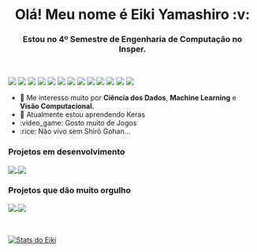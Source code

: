 <strong>
<h1 align="center"> Olá! Meu nome é Eiki Yamashiro :v: </h1>
<h3 align="center"> Estou no 4º Semestre de Engenharia de Computação no Insper.</h3>
</strong>
<br />

![](https://img.shields.io/badge/-Python-informational?style=flat&logo=python&logoColor=white&color=F7D146)
![](https://img.shields.io/badge/-Java-informational?style=flat&logo=java&logoColor=white&color=477EDD)
![](https://img.shields.io/badge/-Flutter-informational?style=flat&logo=flutter&logoColor=white&color=8FBADD)
![](https://img.shields.io/badge/-HTML-informational?style=flat&logo=html5&logoColor=white&color=DD5800)
![](https://img.shields.io/badge/-CSS-informational?style=flat&logo=css3&logoColor=white&color=1003DD)
![](https://img.shields.io/badge/-MySQL-informational?style=flat&logo=mySQL&logoColor=white&color=42759C)
![](https://img.shields.io/badge/-GitHub-informational?style=flat&logo=github&logoColor=white&color=000000)
![](https://img.shields.io/badge/-ROS-informational?style=flat&logo=ROS&logoColor=white&color=DD6800)
![](https://img.shields.io/badge/-JavaScript-informational?style=flat&logo=JavaScript&javascriptColor=white&color=000000)
![](https://img.shields.io/badge/-Gatsby-informational?style=flat&logo=Gatsby&gatsbyColor=white&color=d6b6d9)
![](https://img.shields.io/badge/-React-informational?style=flat&logo=React&reactColor=white&color=dfe6e8)
![](https://img.shields.io/badge/-VHDL-informational?style=flat&logo=VHDL&vhdlColor=white&color=2f7a7a)
![](https://img.shields.io/badge/-C-informational?style=flat&logo=C&c=white&color=e86a64)

<ul>
  <li>🤖 Me interesso muito por <strong>Ciência dos Dados</strong>, <strong>Machine Learning</strong> e <strong>Visão Computacional.</strong></li>
  <li>🧠 Atualmente estou aprendendo Keras</li>
  <li>:video_game: Gosto muito de Jogos</li>
  <li>:rice: Não vivo sem Shirô Gohan...</li>
</ul>

### Projetos em desenvolvimento

<a href="https://github.com/EikiYamashiro/AM_MODULATION">
  <img align="center" src="https://github-readme-stats.vercel.app/api/pin/?username=EikiYamashiro&repo=AM_MODULATION" />
</a>

<a href="https://github.com/EikiYamashiro/IC_ComputerVision">
  <img align="center" src="https://github-readme-stats.vercel.app/api/pin/?username=EikiYamashiro&repo=IC_ComputerVision" />
</a>

### Projetos que dão muito orgulho

<a href="https://github.com/EikiYamashiro/Games_Sales_Regression">
  <img align="center" src="https://github-readme-stats.vercel.app/api/pin/?username=EikiYamashiro&repo=Games_Sales_Regression" />
</a>

<a href="https://github.com/EikiYamashiro/Neural_Network_Hello_World">
  <img align="center" src="https://github-readme-stats.vercel.app/api/pin/?username=EikiYamashiro&repo=Neural_Network_Hello_World" />
</a>


<br />
<br />
<br />

[![Stats do Eiki](https://github-readme-stats.vercel.app/api?username=EikiYamashiro&count_private=true&show_icons=true&theme=dracula)](https://github.com/EikiYamashiro/EikiYamashiro)

